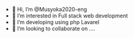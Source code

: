 - 👋 Hi, I’m @Musyoka2020-eng
- 👀 I’m interested in Full stack web development
- 🌱 I’m developing using php Lavarel
- 💞️ I’m looking to collaborate on ....

<!---
Musyoka2020-eng/Musyoka2020-eng is a ✨ special ✨ repository because its `README.md` (this file) appears on your GitHub profile.
You can click the Preview link to take a look at your changes.
--->
